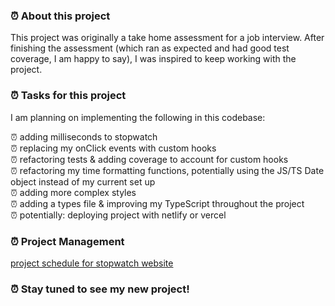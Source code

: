 ### ⏰ About this project

This project was originally a take home assessment for a job interview. After finishing the assessment (which ran as expected and had good test coverage, I am happy to say), I was inspired to keep working with the project.

### ⏰ Tasks for this project

I am planning on implementing the following in this codebase:

⏰ adding milliseconds to stopwatch <br>
⏰ replacing my onClick events with custom hooks <br>
⏰ refactoring tests & adding coverage to account for custom hooks <br>
⏰ refactoring my time formatting functions, potentially using the JS/TS Date object instead of my current set up <br>
⏰ adding more complex styles <br>
⏰ adding a types file & improving my TypeScript throughout the project <br>
⏰ potentially: deploying project with netlify or vercel <br>

### ⏰ Project Management

[project schedule for stopwatch website](./src/images/stopwatch-pm.png)

### ⏰ Stay tuned to see my new project!